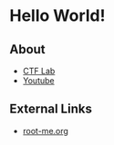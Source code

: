# Hello World!


## About
- [CTF Lab](https://github.com/parthemis/CTFLab)
- [Youtube](https://www.youtube.com/channel/UCfJstnalz8SC4Zg6Rp0uxLw)

## External Links
- [root-me.org](https://www.root-me.org/)

